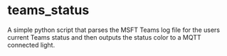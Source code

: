 # teams_status
A simple python script that parses the MSFT Teams log file for the users current Teams status and then outputs the status color to a MQTT connected light. 
